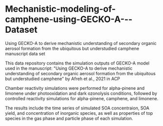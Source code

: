 # Mechanistic-modeling-of-camphene-using-GECKO-A---Dataset
Using GECKO-A to derive mechanistic understanding of secondary organic aerosol formation from the ubiquitous but understudied camphene manuscript data set

This data repository contains the simulation outputs of GECKO-A model used in the manuscript: 
"Using GECKO-A to derive mechanistic understanding of secondary organic aerosol formation from the ubiquitous but understudied camphene"
by Afreh et al., 2021 in ACP

Chamber reactivity simulations were performed for alpha-pinene and limonene under photooxidation and dark ozonolysis conditions, 
followed by controlled reactivity simulations for alpha-pinene, camphene, and limonene.

The results include the time series of simulated SOA concentraion, SOA yield, and concentration of inorganic species, as well as properties of top species in the gas phase and particle phase of each simulation.

